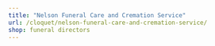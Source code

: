```yaml
---
title: "Nelson Funeral Care and Cremation Service"
url: /cloquet/nelson-funeral-care-and-cremation-service/
shop: funeral directors
---
```

